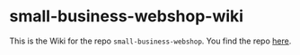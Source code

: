 # small-business-webshop-wiki
This is the Wiki for the repo `small-business-webshop`. You find the repo [here](https://github.com/oh70mm97/small-business-webshop/).
